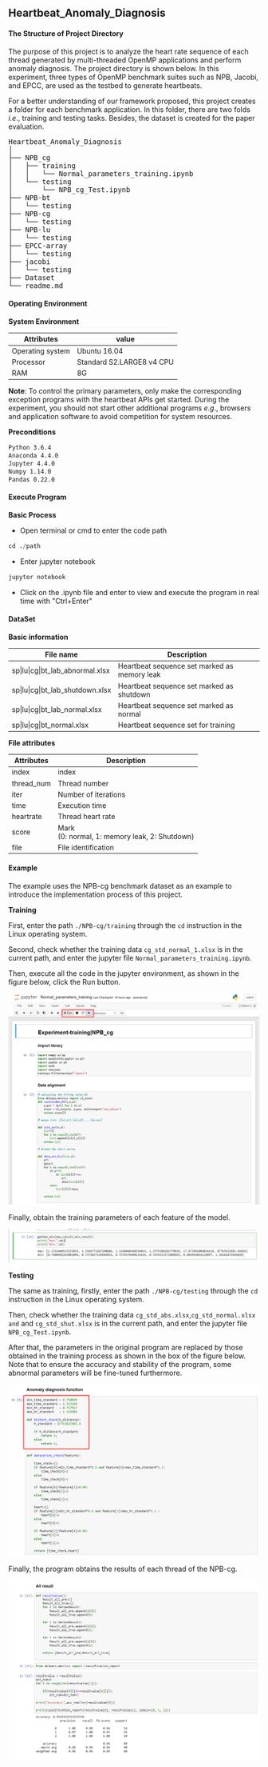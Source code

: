 ## Heartbeat_Anomaly_Diagnosis

#### **The** **Structure** **of** **Project** Directory 

The purpose of this project is to analyze the heart rate sequence of each thread generated by multi-threaded OpenMP applications and perform anomaly diagnosis. The project directory is shown below. In this experiment, three types of OpenMP benchmark suites such as NPB, Jacobi, and EPCC, are used as the testbed to generate heartbeats. 

For a better understanding of our framework proposed, this project creates a folder for each benchmark application. In this folder, there are two folds *i.e*., training and testing tasks. Besides, the dataset is created for the paper evaluation. 



<pre>
Heartbeat_Anomaly_Diagnosis
│
├── NPB_cg
│   ├── training
│   │   └── Normal_parameters_training.ipynb
│   └── testing
│       └── NPB_cg_Test.ipynb
├── NPB-bt
│   └── testing
├── NPB-cg
│   └── testing
├── NPB-lu
│   └── testing
├── EPCC-array
│   └── testing
├── jacobi
│   └── testing
├── Dataset
└── readme.md
</pre>




#### Operating Environment

**System Environment**

| Attributes       | value        |
| ---------------- | ------------ |
| Operating system | Ubuntu 16.04 |
|Processor|Standard S2.LARGE8 v4 CPU|
|RAM|8G|

**Note**:  To control the primary parameters, only make the corresponding exception programs with the heartbeat APIs get started. During the experiment, you should not start other additional programs *e.g*., browsers and application software to avoid competition for system resources. 

**Preconditions**

```
Python 3.6.4
Anaconda 4.4.0
Jupyter 4.4.0
Numpy 1.14.0
Pandas 0.22.0
```



#### Execute Program

**Basic Process**

* Open terminal or cmd to enter the code path

```python
cd ./path
```

* Enter jupyter notebook

```python
jupyter notebook
```

* Click on the .ipynb file and enter to view and execute the program in real time with "Ctrl+Enter"



#### DataSet

**Basic information**

| File name                        | Description                                  |
| -------------------------------- | -------------------------------------------- |
| sp\|lu\|cg\|bt_lab_abnormal.xlsx | Heartbeat sequence set marked as memory leak |
| sp\|lu\|cg\|bt_lab_shutdown.xlsx | Heartbeat sequence set marked as shutdown    |
| sp\|lu\|cg\|bt_lab_normal.xlsx   | Heartbeat sequence set marked as normal      |
| sp\|lu\|cg\|bt_normal.xlsx       | Heartbeat sequence set for training          |

**File attributes**

| Attributes | Description                                         |
| ---------- | --------------------------------------------------- |
| index      | index                                               |
| thread_num | Thread number                                       |
| iter       | Number of iterations                                |
| time       | Execution time                                      |
| heartrate  | Thread heart rate                                   |
| score      | Mark <br/> (0: normal, 1: memory leak, 2: Shutdown) |
| file       | File identification                                 |



#### Example

The example uses the NPB-cg benchmark dataset as an example to introduce the implementation process of this project.

**Training**

First, enter the path ```./NPB-cg/training``` through the ```cd``` instruction in the Linux operating system. 

Second, check whether the training data ```cg_std_normal_1.xlsx``` is in the current path, and enter the jupyter file ```Normal_parameters_training.ipynb```.

Then, execute all the code in the jupyter environment, as shown in the figure below, click the Run button.

![](./img/1.png)

Finally, obtain the training parameters of each feature of the model.

![](./img/2.png)

**Testing**

The same as training, firstly, enter the path ```./NPB-cg/testing``` through the ```cd``` instruction in the Linux operating system. 

Then, check whether the training data ```cg_std_abs.xlsx```,```cg_std_normal.xlsx and``` and ```cg_std_shut.xlsx``` is in the current path, and enter the jupyter file ```NPB_cg_Test.ipynb```.

After that, the parameters in the original program are replaced by those obtained in the training process as shown in the box of the figure below. Note that to ensure the accuracy and stability of the program, some abnormal parameters will be fine-tuned furthermore.

![](./img/3.png)

Finally, the program obtains the results of each thread of the NPB-cg.

![](./img/4.png)
